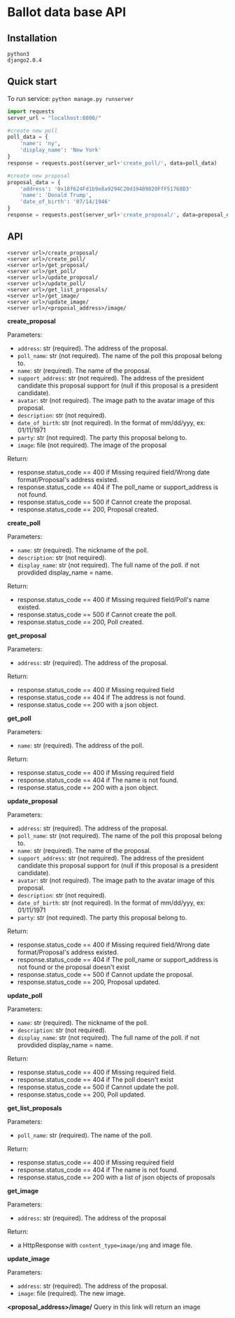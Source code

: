 # Ballot data base API

## Installation
```
python3
django2.0.4
```

## Quick start
To run service: `python manage.py runserver`
```python
import requests
server_url = "localhost:8000/"

#create new poll
poll_data = {
    'name': 'ny',
    'display_name': 'New York'
}
response = requests.post(server_url+'create_poll/', data=poll_data)

#create new proposal
proposal_data = {
    'address': '0x18f624Fd1b9e8a9294C20d19489020FfF51768D3'
    'name': 'Donald Trump',
    'date_of_birth': '07/14/1946'
}
response = requests.post(server_url+'create_proposal/', data=proposal_data)
```
## API
```
<server url>/create_proposal/
<server url>/create_poll/
<server url>/get_proposal/
<server url>/get_poll/
<server url>/update_proposal/
<server url>/update_poll/
<server url>/get_list_proposals/
<server url>/get_image/
<server url>/update_image/
<server url>/<proposal_address>/image/
```
**create_proposal**

Parameters:
- `address`: str (required). The address of the proposal.
- `poll_name`: str (not required). The name of the poll this proposal belong to.
- `name`: str (required). The name of the proposal.
- `support_address`: str (not required). The address of the president candidate this proposal support for (null if this proposal is a president candidate).
- `avatar`: str (not required). The image path to the avatar image of this proposal.
- `description`: str (not required).
- `date_of_birth`: str (not required). In the format of mm/dd/yyy, ex: 01/11/1971
- `party`: str (not required). The party this proposal belong to.
- `image`: file (not required). The image of the proposal

Return:
- response.status_code == 400 if Missing required field/Wrong date format/Proposal's address existed.
- response.status_code == 404 if The poll_name or support_address is not found.
- response.status_code == 500 if Cannot create the proposal.
- response.status_code == 200, Proposal created.

**create_poll**

Parameters:
- `name`: str (required). The nickname of the poll.
- `description`: str (not required).
- `display_name`: str (not required). The full name of the poll. if not provdided display_name = name.

Return:
- response.status_code == 400 if Missing required field/Poll's name existed.
- response.status_code == 500 if Cannot create the poll.
- response.status_code == 200, Poll created.

**get_proposal**

Parameters:
- `address`: str (required). The address of the proposal.

Return:
- response.status_code == 400 if Missing required field
- response.status_code == 404 if The address is not found.
- response.status_code == 200 with a json object.

**get_poll**

Parameters:
- `name`: str (required). The address of the poll.

Return:
- response.status_code == 400 if Missing required field
- response.status_code == 404 if The name is not found.
- response.status_code == 200 with a json object.

**update_proposal**

Parameters:
- `address`: str (required). The address of the proposal.
- `poll_name`: str (not required). The name of the poll this proposal belong to.
- `name`: str (required). The name of the proposal.
- `support_address`: str (not required). The address of the president candidate this proposal support for (null if this proposal is a president candidate).
- `avatar`: str (not required). The image path to the avatar image of this proposal.
- `description`: str (not required).
- `date_of_birth`: str (not required). In the format of mm/dd/yyy, ex: 01/11/1971
- `party`: str (not required). The party this proposal belong to.

Return:
- response.status_code == 400 if Missing required field/Wrong date format/Proposal's address existed.
- response.status_code == 404 if The poll_name or support_address is not found or the proposal doesn't exist
- response.status_code == 500 if Cannot update the proposal.
- response.status_code == 200, Proposal updated.

**update_poll**

Parameters:
- `name`: str (required). The nickname of the poll.
- `description`: str (not required).
- `display_name`: str (not required). The full name of the poll. if not provdided display_name = name.

Return:
- response.status_code == 400 if Missing required field.
- response.status_code == 404 if The poll doesn't exist
- response.status_code == 500 if Cannot update the poll.
- response.status_code == 200, Poll updated.

**get_list_proposals**

Parameters:
- `poll_name`: str (required). The name of the poll.

Return:
- response.status_code == 400 if Missing required field
- response.status_code == 404 if The name is not found.
- response.status_code == 200 with a list of json objects of proposals

**get_image**

Parameters:
- `address`: str (required). The address of the proposal

Return:
- a HttpResponse with `content_type=image/png` and image file.

**update_image**

Parameters:
- `address`: str (required). The address of the proposal.
- `image`: file (required). The new image.

**<proposal_address>/image/**
Query in this link will return an image